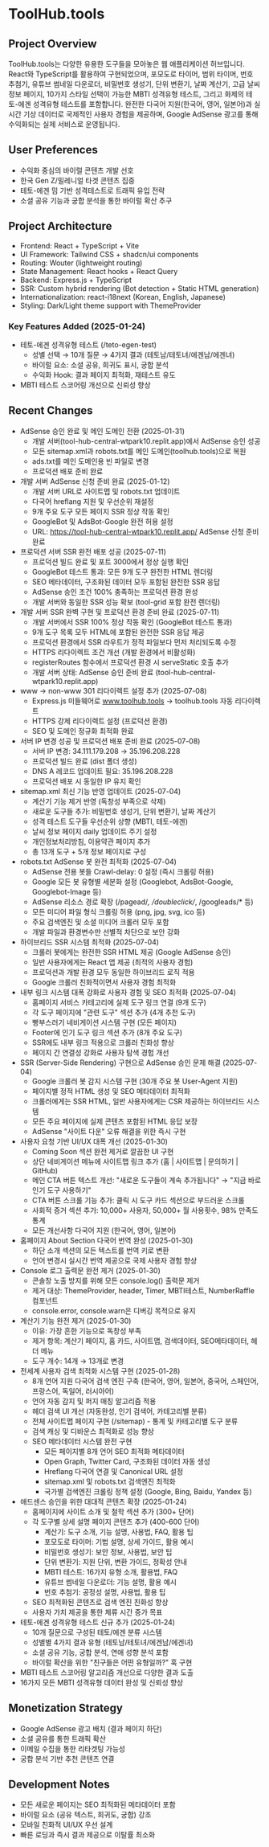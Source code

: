 # ToolHub.tools

## Project Overview
ToolHub.tools는 다양한 유용한 도구들을 모아놓은 웹 애플리케이션 허브입니다. React와 TypeScript를 활용하여 구현되었으며, 포모도로 타이머, 범위 타이머, 번호 추첨기, 유튜브 썸네일 다운로더, 비밀번호 생성기, 단위 변환기, 날짜 계산기, 고급 날씨 정보 페이지, 10가지 스타일 선택이 가능한 MBTI 성격유형 테스트, 그리고 화제의 테토-에겐 성격유형 테스트를 포함합니다. 완전한 다국어 지원(한국어, 영어, 일본어)과 실시간 기상 데이터로 국제적인 사용자 경험을 제공하며, Google AdSense 광고를 통해 수익화되는 실제 서비스로 운영됩니다.

## User Preferences
- 수익화 중심의 바이럴 콘텐츠 개발 선호
- 한국 Gen Z/밀레니얼 타겟 콘텐츠 집중
- 테토-에겐 밈 기반 성격테스트로 트래픽 유입 전략
- 소셜 공유 기능과 궁합 분석을 통한 바이럴 확산 추구

## Project Architecture
- Frontend: React + TypeScript + Vite
- UI Framework: Tailwind CSS + shadcn/ui components
- Routing: Wouter (lightweight routing)
- State Management: React hooks + React Query
- Backend: Express.js + TypeScript
- SSR: Custom hybrid rendering (Bot detection + Static HTML generation)
- Internationalization: react-i18next (Korean, English, Japanese)
- Styling: Dark/Light theme support with ThemeProvider

### Key Features Added (2025-01-24)
- 테토-에겐 성격유형 테스트 (/teto-egen-test)
  - 성별 선택 → 10개 질문 → 4가지 결과 (테토남/테토녀/에겐남/에겐녀)
  - 바이럴 요소: 소셜 공유, 희귀도 표시, 궁합 분석
  - 수익화 Hook: 결과 페이지 최적화, 재테스트 유도
- MBTI 테스트 스코어링 개선으로 신뢰성 향상

## Recent Changes
- AdSense 승인 완료 및 메인 도메인 전환 (2025-01-31)
  - 개발 서버(tool-hub-central-wtpark10.replit.app)에서 AdSense 승인 성공
  - 모든 sitemap.xml과 robots.txt를 메인 도메인(toolhub.tools)으로 복원
  - ads.txt를 메인 도메인용 빈 파일로 변경
  - 프로덕션 배포 준비 완료
- 개발 서버 AdSense 신청 준비 완료 (2025-01-12)
  - 개발 서버 URL로 사이트맵 및 robots.txt 업데이트
  - 다국어 hreflang 지원 및 우선순위 재설정
  - 9개 주요 도구 모든 페이지 SSR 정상 작동 확인
  - GoogleBot 및 AdsBot-Google 완전 허용 설정
  - URL: https://tool-hub-central-wtpark10.replit.app/ AdSense 신청 준비 완료
- 프로덕션 서버 SSR 완전 배포 성공 (2025-07-11)
  - 프로덕션 빌드 완료 및 포트 3000에서 정상 실행 확인
  - GoogleBot 테스트 통과: 모든 9개 도구 완전한 HTML 렌더링
  - SEO 메타데이터, 구조화된 데이터 모두 포함된 완전한 SSR 응답
  - AdSense 승인 조건 100% 충족하는 프로덕션 환경 완성
  - 개발 서버와 동일한 SSR 성능 확보 (tool-grid 포함 완전 렌더링)
- 개발 서버 SSR 완벽 구현 및 프로덕션 환경 준비 완료 (2025-07-11)
  - 개발 서버에서 SSR 100% 정상 작동 확인 (GoogleBot 테스트 통과)
  - 9개 도구 목록 모두 HTML에 포함된 완전한 SSR 응답 제공
  - 프로덕션 환경에서 SSR 라우트가 정적 파일보다 먼저 처리되도록 수정
  - HTTPS 리다이렉트 조건 개선 (개발 환경에서 비활성화)
  - registerRoutes 함수에서 프로덕션 환경 시 serveStatic 호출 추가
  - 개발 서버 상태: AdSense 승인 준비 완료 (tool-hub-central-wtpark10.replit.app)
- www → non-www 301 리다이렉트 설정 추가 (2025-07-08)
  - Express.js 미들웨어로 www.toolhub.tools → toolhub.tools 자동 리다이렉트
  - HTTPS 강제 리다이렉트 설정 (프로덕션 환경)
  - SEO 및 도메인 정규화 최적화 완료
- 서버 IP 변경 성공 및 프로덕션 배포 준비 완료 (2025-07-08)
  - 서버 IP 변경: 34.111.179.208 → 35.196.208.228
  - 프로덕션 빌드 완료 (dist 폴더 생성)
  - DNS A 레코드 업데이트 필요: 35.196.208.228
  - 프로덕션 배포 시 동일한 IP 유지 확인
- sitemap.xml 최신 기능 반영 업데이트 (2025-07-04)
  - 계산기 기능 제거 반영 (독창성 부족으로 삭제)
  - 새로운 도구들 추가: 비밀번호 생성기, 단위 변환기, 날짜 계산기
  - 성격 테스트 도구들 우선순위 상향 (MBTI, 테토-에겐)
  - 날씨 정보 페이지 daily 업데이트 주기 설정
  - 개인정보처리방침, 이용약관 페이지 추가
  - 총 13개 도구 + 5개 정보 페이지로 구성
- robots.txt AdSense 봇 완전 최적화 (2025-07-04)
  - AdSense 전용 봇들 Crawl-delay: 0 설정 (즉시 크롤링 허용)
  - Google 모든 봇 유형별 세분화 설정 (Googlebot, AdsBot-Google, Googlebot-Image 등)
  - AdSense 리소스 경로 확장 (/pagead/*, /doubleclick/*, /googleads/* 등)
  - 모든 미디어 파일 형식 크롤링 허용 (png, jpg, svg, ico 등)
  - 주요 검색엔진 및 소셜 미디어 크롤러 모두 포함
  - 개발 파일과 환경변수만 선별적 차단으로 보안 강화
- 하이브리드 SSR 시스템 최적화 (2025-07-04)
  - 크롤러 봇에게는 완전한 SSR HTML 제공 (Google AdSense 승인)
  - 일반 사용자에게는 React 앱 제공 (최적의 사용자 경험)
  - 프로덕션과 개발 환경 모두 동일한 하이브리드 로직 적용
  - Google 크롤러 친화적이면서 사용자 경험 최적화
- 내부 링크 시스템 대폭 강화로 사용자 경험 및 SEO 최적화 (2025-07-04)
  - 홈페이지 서비스 카테고리에 실제 도구 링크 연결 (9개 도구)
  - 각 도구 페이지에 "관련 도구" 섹션 추가 (4개 추천 도구)
  - 빵부스러기 네비게이션 시스템 구현 (모든 페이지)
  - Footer에 인기 도구 링크 섹션 추가 (8개 주요 도구)
  - SSR에도 내부 링크 적용으로 크롤러 친화성 향상
  - 페이지 간 연결성 강화로 사용자 탐색 경험 개선
- SSR (Server-Side Rendering) 구현으로 AdSense 승인 문제 해결 (2025-07-04)
  - Google 크롤러 봇 감지 시스템 구현 (30개 주요 봇 User-Agent 지원)
  - 페이지별 정적 HTML 생성 및 SEO 메타데이터 최적화
  - 크롤러에게는 SSR HTML, 일반 사용자에게는 CSR 제공하는 하이브리드 시스템
  - 모든 주요 페이지에 실제 콘텐츠 포함된 HTML 응답 보장
  - AdSense "사이트 다운" 오류 해결을 위한 즉시 구현
- 사용자 요청 기반 UI/UX 대폭 개선 (2025-01-30)
  - Coming Soon 섹션 완전 제거로 깔끔한 UI 구현
  - 상단 네비게이션 메뉴에 사이트맵 링크 추가 (홈 | 사이트맵 | 문의하기 | GitHub)
  - 메인 CTA 버튼 텍스트 개선: "새로운 도구들이 계속 추가됩니다" → "지금 바로 인기 도구 사용하기"
  - CTA 버튼 스크롤 기능 추가: 클릭 시 도구 카드 섹션으로 부드러운 스크롤
  - 사회적 증거 섹션 추가: 10,000+ 사용자, 50,000+ 월 사용횟수, 98% 만족도 통계
  - 모든 개선사항 다국어 지원 (한국어, 영어, 일본어)
- 홈페이지 About Section 다국어 번역 완성 (2025-01-30)
  - 하단 소개 섹션의 모든 텍스트를 번역 키로 변환
  - 언어 변경시 실시간 번역 제공으로 국제 사용자 경험 향상
- Console 로그 출력문 완전 제거 (2025-01-30)
  - 콘솔창 노출 방지를 위해 모든 console.log() 출력문 제거
  - 제거 대상: ThemeProvider, header, Timer, MBTI테스트, NumberRaffle 컴포넌트
  - console.error, console.warn은 디버깅 목적으로 유지
- 계산기 기능 완전 제거 (2025-01-30)
  - 이유: 가장 흔한 기능으로 독창성 부족
  - 제거 항목: 계산기 페이지, 홈 카드, 사이트맵, 검색데이터, SEO메타데이터, 헤더 메뉴
  - 도구 개수: 14개 → 13개로 변경
- 전세계 사용자 검색 최적화 시스템 구현 (2025-01-28)
  - 8개 언어 지원 다국어 검색 엔진 구축 (한국어, 영어, 일본어, 중국어, 스페인어, 프랑스어, 독일어, 러시아어)
  - 언어 자동 감지 및 퍼지 매칭 알고리즘 적용
  - 헤더 검색 UI 개선 (자동완성, 인기 검색어, 카테고리별 분류)
  - 전체 사이트맵 페이지 구현 (/sitemap) - 통계 및 카테고리별 도구 분류
  - 검색 캐싱 및 디바운스 최적화로 성능 향상
  - SEO 메타데이터 시스템 완전 구현
    - 모든 페이지별 8개 언어 SEO 최적화 메타데이터
    - Open Graph, Twitter Card, 구조화된 데이터 자동 생성
    - Hreflang 다국어 연결 및 Canonical URL 설정
    - sitemap.xml 및 robots.txt 검색엔진 최적화
    - 국가별 검색엔진 크롤링 정책 설정 (Google, Bing, Baidu, Yandex 등)
- 애드센스 승인을 위한 대대적 콘텐츠 확장 (2025-01-24)
  - 홈페이지에 사이트 소개 및 철학 섹션 추가 (300+ 단어)
  - 각 도구별 상세 설명 페이지 콘텐츠 추가 (400-600 단어)
    - 계산기: 도구 소개, 기능 설명, 사용법, FAQ, 활용 팁
    - 포모도로 타이머: 기법 설명, 상세 가이드, 활용 예시
    - 비밀번호 생성기: 보안 정보, 사용법, 보안 팁
    - 단위 변환기: 지원 단위, 변환 가이드, 정확성 안내
    - MBTI 테스트: 16가지 유형 소개, 활용법, FAQ
    - 유튜브 썸네일 다운로더: 기능 설명, 활용 예시
    - 번호 추첨기: 공정성 설명, 사용법, 활용 팁
  - SEO 최적화된 콘텐츠로 검색 엔진 친화성 향상
  - 사용자 가치 제공을 통한 체류 시간 증가 목표
- 테토-에겐 성격유형 테스트 신규 추가 (2025-01-24)
  - 10개 질문으로 구성된 테토/에겐 분류 시스템
  - 성별별 4가지 결과 유형 (테토남/테토녀/에겐남/에겐녀)
  - 소셜 공유 기능, 궁합 분석, 연애 성향 분석 포함
  - 바이럴 확산을 위한 "친구들은 어떤 유형일까?" 훅 구현
- MBTI 테스트 스코어링 알고리즘 개선으로 다양한 결과 도출
- 16가지 모든 MBTI 성격유형 데이터 완성 및 신뢰성 향상

## Monetization Strategy
- Google AdSense 광고 배치 (결과 페이지 하단)
- 소셜 공유를 통한 트래픽 확산
- 이메일 수집을 통한 리타겟팅 가능성
- 궁합 분석 기반 추천 콘텐츠 연결

## Development Notes
- 모든 새로운 페이지는 SEO 최적화된 메타데이터 포함
- 바이럴 요소 (공유 텍스트, 희귀도, 궁합) 강조
- 모바일 친화적 UI/UX 우선 설계
- 빠른 로딩과 즉시 결과 제공으로 이탈률 최소화